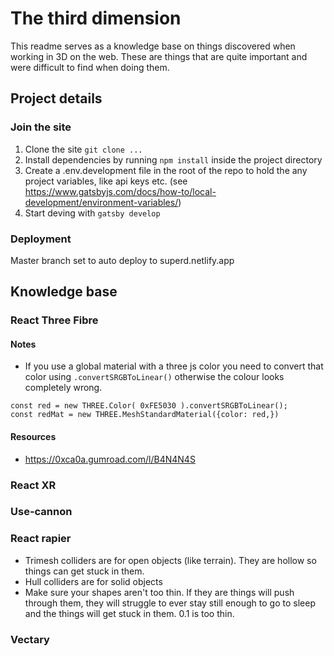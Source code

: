 # The third dimension

This readme serves as a knowledge base on things discovered when working in 3D on the web. These are things that are quite important and were difficult to find when doing them. 

## Project details

### Join the site

1. Clone the site `git clone ...`
1. Install dependencies by running `npm install` inside the project directory
1. Create a .env.development file in the root of the repo to hold the any project variables, like api keys etc. (see https://www.gatsbyjs.com/docs/how-to/local-development/environment-variables/)
1. Start deving with `gatsby develop`

### Deployment

Master branch set to auto deploy to superd.netlify.app

## Knowledge base

### React Three Fibre

#### Notes
- If you use a global material with a three js color you need to convert that color using `.convertSRGBToLinear()` otherwise the colour looks completely wrong.
```
const red = new THREE.Color( 0xFE5030 ).convertSRGBToLinear();
const redMat = new THREE.MeshStandardMaterial({color: red,})
```
#### Resources
- https://0xca0a.gumroad.com/l/B4N4N4S


### React XR

### Use-cannon

### React rapier

- Trimesh colliders are for open objects (like terrain). They are hollow so things can get stuck in them.
- Hull colliders are for solid objects
- Make sure your shapes aren't too thin. If they are things will push through them, they will struggle to ever stay still enough to go to sleep and the things will get stuck in them. 0.1 is too thin.

### Vectary
